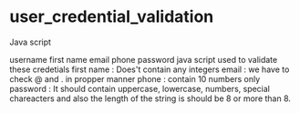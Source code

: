 # user_credential_validation

Java script

username
first name 
email
phone 
password 
java script used to validate these credetials 
first name : Does't contain any integers
email : we have to check @ and . in propper manner
phone : contain 10 numbers only 
password : It should contain uppercase, lowercase, numbers, special chareacters and also the length of the string is should be 8 or more than 8.

